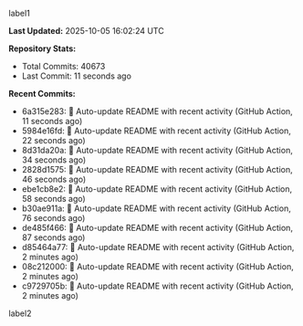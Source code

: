 
label1 
<!-- ACTIVITY_START -->
**Last Updated:** 2025-10-05 16:02:24 UTC

**Repository Stats:**
- Total Commits: 40673
- Last Commit: 11 seconds ago

**Recent Commits:**
- 6a315e283: 🤖 Auto-update README with recent activity (GitHub Action, 11 seconds ago)
- 5984e16fd: 🤖 Auto-update README with recent activity (GitHub Action, 22 seconds ago)
- 8d31da20a: 🤖 Auto-update README with recent activity (GitHub Action, 34 seconds ago)
- 2828d1575: 🤖 Auto-update README with recent activity (GitHub Action, 46 seconds ago)
- ebe1cb8e2: 🤖 Auto-update README with recent activity (GitHub Action, 58 seconds ago)
- b30ae911a: 🤖 Auto-update README with recent activity (GitHub Action, 76 seconds ago)
- de485f466: 🤖 Auto-update README with recent activity (GitHub Action, 87 seconds ago)
- d85464a77: 🤖 Auto-update README with recent activity (GitHub Action, 2 minutes ago)
- 08c212000: 🤖 Auto-update README with recent activity (GitHub Action, 2 minutes ago)
- c9729705b: 🤖 Auto-update README with recent activity (GitHub Action, 2 minutes ago)
<!-- ACTIVITY_END -->

label2
